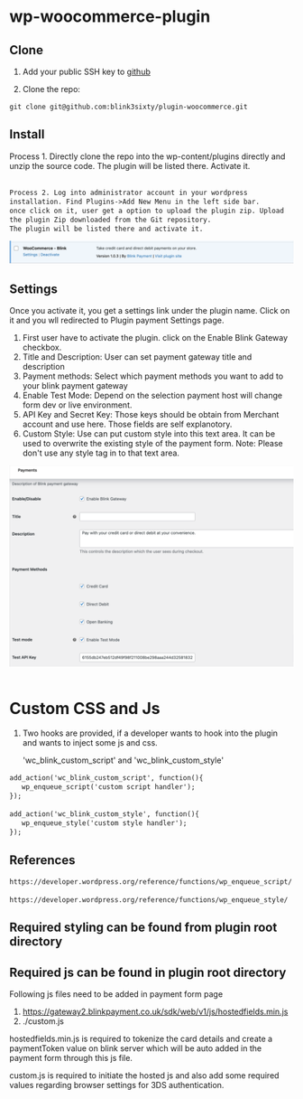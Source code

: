 # wp-woocommerce-plugin

## Clone
1. Add your public SSH key to [github](https://github.com/)

2. Clone the repo:
```
git clone git@github.com:blink3sixty/plugin-woocommerce.git
```

## Install
Process 1. Directly clone the repo into the wp-content/plugins directly and unzip the source code. The plugin will be listed there. Activate it.
```

Process 2. Log into administrator account in your wordpress installation. Find Plugins->Add New Menu in the left side bar.
once click on it, user get a option to upload the plugin zip. Upload the plugin Zip downloaded from the Git repository.
The plugin will be listed there and activate it.
```

![Plugin List](PluginList.png)




## Settings
Once you activate it, you get a settings link under the plugin name. Click on it and you wll redirected to Plugin payment Settings page.

1. First user have to activate the plugin. click on the Enable Blink Gateway checkbox.
2. Title and Description: User can set payment gateway title and description 
3. Payment methods: Select which payment methods you want to add to your blink payment gateway
4. Enable Test Mode: Depend on the selection payment host will change form dev or live environment.
5. API Key and Secret Key: Those keys should be obtain from Merchant account and use here. Those fields are self explanotory.
6. Custom Style: Use can put custom style into this text area. It can be used to overwrite the existing style of the payment form.
Note: Please don't use any style tag in to that text area.

![Settings](settings.png)


```
```

# Custom CSS and Js

1. Two hooks are provided, if a developer wants to hook into the plugin and wants to inject some js and css. 

   'wc_blink_custom_script' and 'wc_blink_custom_style'


```
add_action('wc_blink_custom_script', function(){
   wp_enqueue_script('custom script handler');
});

add_action('wc_blink_custom_style', function(){
   wp_enqueue_style('custom style handler');
});
```
## References
```
https://developer.wordpress.org/reference/functions/wp_enqueue_script/

https://developer.wordpress.org/reference/functions/wp_enqueue_style/
```


## Required styling can be found from plugin root directory

## Required js can be found in plugin root directory

Following js files need to be added in payment form page

  1. https://gateway2.blinkpayment.co.uk/sdk/web/v1/js/hostedfields.min.js
  2. ./custom.js

  hostedfields.min.js is required to tokenize the card details and create a paymentToken value on blink server which will be auto added in the payment form through this js file.

  custom.js is required to initiate the hosted js and also add some required values regarding browser settings for 3DS authentication.




